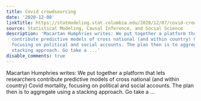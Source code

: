 ```yaml
---
title: Covid crowdsourcing
date: '2020-12-08'
linkTitle: https://statmodeling.stat.columbia.edu/2020/12/07/covid-crowdsourcing/
source: Statistical Modeling, Causal Inference, and Social Science
description: 'Macartan Humphries writes: We put together a platform that lets researchers
  contribute predictive models of cross national (and within country) Covid mortality,
  focusing on political and social accounts. The plan then is to aggregate using a
  stacking approach. Go take a ...'
disable_comments: true
---
```

Macartan Humphries writes: We put together a platform that lets researchers contribute predictive models of cross national (and within country) Covid mortality, focusing on political and social accounts. The plan then is to aggregate using a stacking approach. Go take a ...